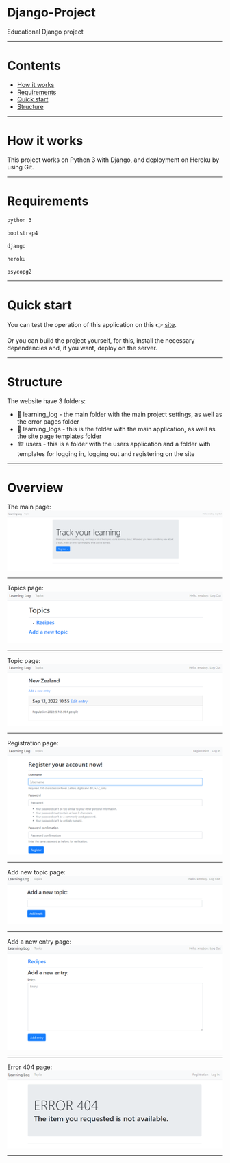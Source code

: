 # Django-Project
 Educational Django project
___

# Contents
- [How it works](#how-it-works)
- [Requirements](#requirements)
- [Quick start](#quick-start)
- [Structure](#structure)
___

# How it works
This project works on Python 3 with Django, and deployment on Heroku by using Git.
___

# Requirements
```
python 3
```
```
bootstrap4
```
```
django
```
```
heroku
```
```
psycopg2
```
___

# Quick start
You can test the operation of this application on this 👉 [site](https://learning-log-xmz.herokuapp.com/).

Or you can build the project yourself, for this, install the necessary dependencies and, if you want, deploy on the server.
___

# Structure

The website have 3 folders:

* 🎉 learning_log - the main folder with the main project settings, as well as the error pages folder
* 🎈 learning_logs - this is the folder with the main application, as well as the site page templates folder
* 🏗 users - this is a folder with the users application and a folder with templates for logging in, logging out and registering on the site
___

# Overview

The main page:
![Index](https://github.com/xmzboy/Django-Project/blob/main/readme_images/main_page.PNG)
___

Topics page:
![Index](https://github.com/xmzboy/Django-Project/blob/main/readme_images/topics.PNG)
___

Topic page:
![Index](https://github.com/xmzboy/Django-Project/blob/main/readme_images/topic.PNG)
___

Registration page:
![Index](https://github.com/xmzboy/Django-Project/blob/main/readme_images/register.PNG)
___

Add new topic page:
![Index](https://github.com/xmzboy/Django-Project/blob/main/readme_images/add_new_topic.PNG)
___

Add a new entry page:
![Index](https://github.com/xmzboy/Django-Project/blob/main/readme_images/add_new_entry.PNG)
___

Error 404 page:
![Index](https://github.com/xmzboy/Django-Project/blob/main/readme_images/404.PNG)
___
